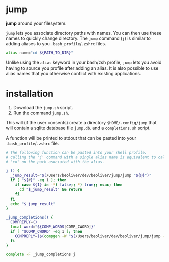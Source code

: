 # jump

**jump** around your filesystem.

`jump` lets you associate directory paths with names. You can then use these names to quickly change directory. The `jump` command (`j`) is similar to adding aliases to you `.bash_profile`/`.zshrc` files.

```sh
alias name="cd ${PATH_TO_DIR}"
```

Unlike using the `alias` keyword in your bash/zsh profile, `jump` lets you avoid having to source you profile after adding an alias. It is also possible to use alias names that you otherwise conflict with existing applications.

# installation

1. Download the `jump.sh` script.
2. Run the command `jump.sh`.

This will (if the user consents) create a directory `$HOME/.config/jump` that will contain a sqlite database file `jump.db`. and a `completions.sh` script.

A function will be printed to stdout that can be pasted into your `.bash_profile`/`.zshrc` file.



```sh 
# The following function can be pasted into your shell profile.
# calling the 'j' command with a single alias name is equivalent to calling
# 'cd' on the path asociated with the alias.

j () {
  _jump_result="$(/Users/beoliver/dev/beoliver/jump/jump "${@}")"
  if [ "${#}" -eq 1 ]; then
    if case ${1} in -*) false;; *) true;; esac; then
      cd "$_jump_result" && return
    fi
  fi
  echo "$_jump_result"
}

_jump_completions() {
  COMPREPLY=()
  local word="${COMP_WORDS[COMP_CWORD]}"
  if [ "$COMP_CWORD" -eq 1 ]; then
    COMPREPLY=($(compgen -W "$(/Users/beoliver/dev/beoliver/jump/jump --list-names)" -- "$word"))
  fi
}

complete -F _jump_completions j
```